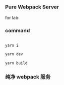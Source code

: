 ### Pure Webpack Server

for lab

### command

```bash

yarn i

yarn dev

yarn build

```

### 纯净 webpack 服务
